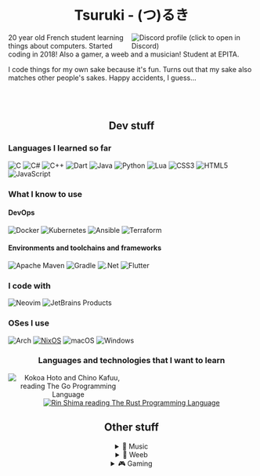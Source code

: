 <div align="center">
  
  <!-- 
  <img src="ruki-logo-white.png" height=200> 

  TODO: Use a header that can be displayed on both white and dark themes
  -->
  
  # Tsuruki - (つ)るき
  
</div>

<a href="https://discord.com/users/332082083604463616">
    <img src="https://lanyard.cnrad.dev/api/332082083604463616?animated=true&idleMessage=touching+grass" align="right" alt="Discord profile (click to open in Discord)" width="50%"> 
</a>

20 year old French student learning things about computers. 
Started coding in 2018!
Also a gamer, a weeb and a musician!
Student at EPITA.

I code things for my own sake because it's fun.
Turns out that my sake also matches other people's sakes.
Happy accidents, I guess...

<br>
<br>

<div align="center">

## Dev stuff


</div>

### Languages I learned so far

<div>

<img src="https://cdn.jsdelivr.net/gh/devicons/devicon@latest/icons/c/c-original.svg" alt="C" height="32px">
<img src="https://cdn.jsdelivr.net/gh/devicons/devicon@latest/icons/csharp/csharp-original.svg" alt="C#" height="32px">
<img src="https://cdn.jsdelivr.net/gh/devicons/devicon@latest/icons/cplusplus/cplusplus-original.svg" alt="C++" height="32px">
<img src="https://cdn.jsdelivr.net/gh/devicons/devicon@latest/icons/dart/dart-original.svg" alt="Dart" height="32px">
<img src="https://cdn.jsdelivr.net/gh/devicons/devicon@latest/icons/java/java-original.svg" alt="Java" height="32px">
<img src="https://cdn.jsdelivr.net/gh/devicons/devicon@latest/icons/python/python-original.svg" alt="Python" height="32px">
<img src="https://cdn.jsdelivr.net/gh/devicons/devicon@latest/icons/lua/lua-original.svg" alt="Lua" height="32px">
<img src="https://cdn.jsdelivr.net/gh/devicons/devicon@latest/icons/css3/css3-original.svg" alt="CSS3" height="32px">
<img src="https://cdn.jsdelivr.net/gh/devicons/devicon@latest/icons/html5/html5-original.svg" alt="HTML5" height="32px">
<img src="https://cdn.jsdelivr.net/gh/devicons/devicon@latest/icons/javascript/javascript-original.svg" alt="JavaScript" height="32px">

</div>

### What I know to use

#### DevOps

<div>

<img src="https://cdn.jsdelivr.net/gh/devicons/devicon@latest/icons/docker/docker-original.svg" alt="Docker" height="32px">
<img src="https://cdn.jsdelivr.net/gh/devicons/devicon@latest/icons/kubernetes/kubernetes-original.svg" alt="Kubernetes" height="32px">
<img src="https://cdn.jsdelivr.net/gh/devicons/devicon@latest/icons/ansible/ansible-original.svg" alt="Ansible" height="32px">
<img src="https://cdn.jsdelivr.net/gh/devicons/devicon@latest/icons/terraform/terraform-original.svg" alt="Terraform" height="32px">

</div>

#### Environments and toolchains and frameworks

<div>

<img src="https://cdn.jsdelivr.net/gh/devicons/devicon@latest/icons/maven/maven-original.svg" alt="Apache Maven" height="32px">
<img src="https://cdn.jsdelivr.net/gh/devicons/devicon@latest/icons/gradle/gradle-original.svg" alt="Gradle" height="32px">
<img src="https://cdn.jsdelivr.net/gh/devicons/devicon@latest/icons/dotnetcore/dotnetcore-original.svg" alt=".Net" height="32px">
<img src="https://cdn.jsdelivr.net/gh/devicons/devicon@latest/icons/flutter/flutter-original.svg" alt="Flutter" height="32px">

</div>

### I code with

<div>

<img src="https://cdn.jsdelivr.net/gh/devicons/devicon@latest/icons/neovim/neovim-original.svg" alt="Neovim" height="32px">
<img src="https://cdn.jsdelivr.net/gh/devicons/devicon@latest/icons/jetbrains/jetbrains-original.svg" alt="JetBrains Products" height="32px">

</div>

### OSes I use

<div>

<img src="https://cdn.jsdelivr.net/gh/devicons/devicon@latest/icons/archlinux/archlinux-original.svg" alt="Arch" height="32px">
<a href="https://github.com/ItsShamed/tsrk-nix-flex"><img src="https://cdn.jsdelivr.net/gh/devicons/devicon@latest/icons/nixos/nixos-original.svg" alt="NixOS" height="32px"></a>
<img src="https://cdn.jsdelivr.net/gh/devicons/devicon@latest/icons/apple/apple-original.svg" alt="macOS" height="32px"> <!-- Not that much tbh lmao -->
<img src="https://cdn.jsdelivr.net/gh/devicons/devicon@latest/icons/windows11/windows11-original.svg" alt="Windows" height="32px"> <!-- Not that much either since using NixOS, only for music production ig -->

</div>

<div align="center">

### Languages and technologies that I want to learn

<a href="https://github.com/cat-milk/Anime-Girls-Holding-Programming-Books"><img src="https://github.com/cat-milk/Anime-Girls-Holding-Programming-Books/raw/master/Go/Kokoa_Hoto_And_Chino_Kafuu_Reading_The_Go_Programming_Language.png" align="left" width="48.65%" alt="Kokoa Hoto and Chino Kafuu, reading The Go Programming Language"></a>
<a href="https://github.com/cat-milk/Anime-Girls-Holding-Programming-Books"><img src="https://github.com/cat-milk/Anime-Girls-Holding-Programming-Books/raw/master/Rust/Rin_Shima_The_Rust_Programming_Language_3.png" alt="Rin Shima reading The Rust Programming Language" width=48.65%s></a>


## Other stuff

<details>
<summary>🎵 Music</summary>

[![spotify-github-profile](https://spotify-github-profile.vercel.app/api/view?uid=fuljyal01aq1ipw3j2gjyrm28&cover_image=true&theme=natemoo-re&bar_color=53b14f&bar_color_cover=true)](https://spotify-github-profile.vercel.app/api/view?uid=fuljyal01aq1ipw3j2gjyrm28&redirect=true)

<div align="center">

[![lastfm-scrobbles](https://lastfm-recently-played.vercel.app/api?user=tsrk-&loved=true&count=3&width=320)](https://www.last.fm/user/MuNsterGFX)

[![spotify-recently-played](https://spotify-recently-played-readme.vercel.app/api?user=fuljyal01aq1ipw3j2gjyrm28&count=3&width=320)](https://l.tsrk.me/spotify)

</div>

</details>

<details>
<summary>🌸 Weeb</summary>

[![anilist](/anilist.svg)](https://l.tsrk.me/al)
</details>

<details>
<summary>🎮 Gaming</summary>

[**osu!**](https://osu.ppy.sh/users/10729344)  

[![osu-profile](https://osu-sig.vercel.app/card?user=10729344&mode=std&lang=en&animation=true&hue=255&mini=true)](https://osu.ppy.sh/users/10729344)
[![osumania-profile](https://osu-sig.vercel.app/card?user=10729344&mode=mania&lang=en&animation=true&hue=255&mini=true)](https://osu.ppy.sh/users/10729344/mania)
</a>
</details>
</div>
  
